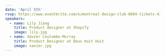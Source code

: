 ```yaml
---
date: 'April 5th'
rsvp: https://www.eventbrite.com/e/montreal-design-club-0004-tickets-43817915565
speakers:
  - name: Lily Jiang
    title: Product designer at Shopify
    image: lily.jpg
  - name: Xavier Coulombe-Murray
    title: Product Designer at Deux Huit Huit
    image: xavier.jpg
---
```

